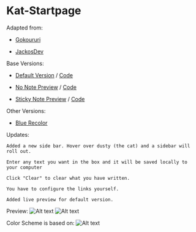Kat-Startpage
=============
Adapted from:

 - [Gokoururi](https://github.com/gokoururi/homepage) 
  	
 - [JackosDev](https://github.com/JackosDev/Minimo-Homepage)

Base Versions:

- [Default Version](http://bokagha.github.io/Kat-Startpage/default/startpage.html)
/  [Code](https://github.com/Bokagha/Kat-Startpage/tree/gh-pages/default)

- [No Note Preview](http://bokagha.github.io/Kat-Startpage/no-note/startpage.html)
/  [Code](https://github.com/Bokagha/Kat-Startpage/tree/gh-pages/no-note)

- [Sticky Note Preview](http://bokagha.github.io/Kat-Startpage/sticky-note/stickynote.html)
/  [Code](https://github.com/Bokagha/Kat-Startpage/tree/gh-pages/sticky-note)

Other Versions:

- [Blue Recolor](#blank)

Updates:

  	Added a new side bar. Hover over dusty (the cat) and a sidebar will roll out.
  
  	Enter any text you want in the box and it will be saved locally to your computer
  
	Click "Clear" to clear what you have written.
	
	You have to configure the links yourself.
	
	Added live preview for default version.


Preview: 
![Alt text](/preview.png)
![Alt text](/sidebar.png)

Color Scheme is based on:
![Alt text](/gravityrush.png)
